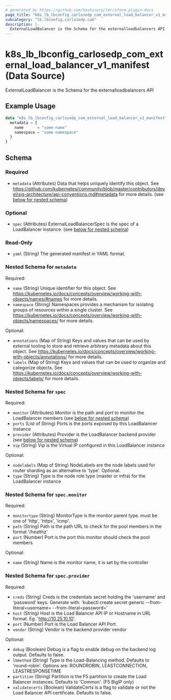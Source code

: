 ```yaml
---
# generated by https://github.com/hashicorp/terraform-plugin-docs
page_title: "k8s_lb_lbconfig_carlosedp_com_external_load_balancer_v1_manifest Data Source - terraform-provider-k8s"
subcategory: "lb.lbconfig.carlosedp.com"
description: |-
  ExternalLoadBalancer is the Schema for the externalloadbalancers API
---
```


# k8s_lb_lbconfig_carlosedp_com_external_load_balancer_v1_manifest (Data Source)

ExternalLoadBalancer is the Schema for the externalloadbalancers API

## Example Usage

```terraform
data "k8s_lb_lbconfig_carlosedp_com_external_load_balancer_v1_manifest" "example" {
  metadata = {
    name      = "some-name"
    namespace = "some-namespace"
  }
}
```

<!-- schema generated by tfplugindocs -->
## Schema

### Required

- `metadata` (Attributes) Data that helps uniquely identify this object. See https://github.com/kubernetes/community/blob/master/contributors/devel/sig-architecture/api-conventions.md#metadata for more details. (see [below for nested schema](#nestedatt--metadata))

### Optional

- `spec` (Attributes) ExternalLoadBalancerSpec is the spec of a LoadBalancer instance. (see [below for nested schema](#nestedatt--spec))

### Read-Only

- `yaml` (String) The generated manifest in YAML format.

<a id="nestedatt--metadata"></a>
### Nested Schema for `metadata`

Required:

- `name` (String) Unique identifier for this object. See https://kubernetes.io/docs/concepts/overview/working-with-objects/names/#names for more details.
- `namespace` (String) Namespaces provides a mechanism for isolating groups of resources within a single cluster. See https://kubernetes.io/docs/concepts/overview/working-with-objects/namespaces/ for more details.

Optional:

- `annotations` (Map of String) Keys and values that can be used by external tooling to store and retrieve arbitrary metadata about this object. See https://kubernetes.io/docs/concepts/overview/working-with-objects/annotations/ for more details.
- `labels` (Map of String) Keys and values that can be used to organize and categorize objects. See https://kubernetes.io/docs/concepts/overview/working-with-objects/labels/ for more details.


<a id="nestedatt--spec"></a>
### Nested Schema for `spec`

Required:

- `monitor` (Attributes) Monitor is the path and port to monitor the LoadBalancer members (see [below for nested schema](#nestedatt--spec--monitor))
- `ports` (List of String) Ports is the ports exposed by this LoadBalancer instance
- `provider` (Attributes) Provider is the LoadBalancer backend provider (see [below for nested schema](#nestedatt--spec--provider))
- `vip` (String) Vip is the Virtual IP configured in this LoadBalancer instance

Optional:

- `nodelabels` (Map of String) NodeLabels are the node labels used for router sharding as an alternative to 'type'. Optional.
- `type` (String) Type is the node role type (master or infra) for the LoadBalancer instance

<a id="nestedatt--spec--monitor"></a>
### Nested Schema for `spec.monitor`

Required:

- `monitortype` (String) MonitorType is the monitor parent type. <monitorType> must be one of 'http', 'https', 'icmp'.
- `path` (String) Path is the path URL to check for the pool members in the format '/healthz'
- `port` (Number) Port is the port this monitor should check the pool members

Optional:

- `name` (String) Name is the monitor name, it is set by the controller


<a id="nestedatt--spec--provider"></a>
### Nested Schema for `spec.provider`

Required:

- `creds` (String) Creds is the credentials secret holding the 'username' and 'password' keys. Generate with: 'kubectl create secret generic <secret-name> --from-literal=username=<username> --from-literal=password=<password>'
- `host` (String) Host is the Load Balancer API IP or Hostname in URL format. Eg. 'http://10.25.10.10'.
- `port` (Number) Port is the Load Balancer API Port.
- `vendor` (String) Vendor is the backend provider vendor

Optional:

- `debug` (Boolean) Debug is a flag to enable debug on the backend log output. Defaults to false.
- `lbmethod` (String) Type is the Load-Balancing method. Defaults to 'round-robin'. Options are: ROUNDROBIN, LEASTCONNECTION, LEASTRESPONSETIME
- `partition` (String) Partition is the F5 partition to create the Load Balancer instances. Defaults to 'Common'. (F5 BigIP only)
- `validatecerts` (Boolean) ValidateCerts is a flag to validate or not the Load Balancer API certificate. Defaults to false.
